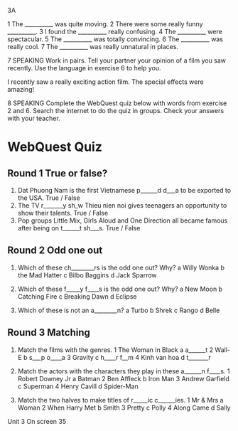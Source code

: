 3A

1 The __________ was quite moving.
2 There were some really funny __________.
3 I found the __________ really confusing.
4 The __________ were spectacular.
5 The __________ was totally convincing.
6 The __________ was really cool.
7 The __________ was really unnatural in places.

7 SPEAKING Work in pairs. Tell your partner your opinion of a film you saw recently. Use the language in exercise 6 to help you.

I recently saw a really exciting action film. The special effects were amazing!

8 SPEAKING Complete the WebQuest quiz below with words from exercise 2 and 6. Search the internet to do the quiz in groups. Check your answers with your teacher.

# WebQuest Quiz

## Round 1 True or false?

1. Dat Phuong Nam is the first Vietnamese p______d d___a to be exported to the USA. True / False
2. The TV r_______y sh_w Thieu nien noi gives teenagers an opportunity to show their talents. True / False
3. Pop groups Little Mix, Girls Aloud and One Direction all became famous after being on t______t sh___s. True / False

## Round 2 Odd one out

1. Which of these ch________rs is the odd one out? Why?
   a Willy Wonka   b the Mad Hatter
   c Bilbo Baggins   d Jack Sparrow

2. Which of these f_____y f____s is the odd one out? Why?
   a New Moon   b Catching Fire
   c Breaking Dawn   d Eclipse

3. Which of these is not an a________n?
   a Turbo   b Shrek   c Rango   d Belle

## Round 3 Matching

1. Match the films with the genres.
   1 The Woman in Black   a a______t
   2 Wall-E   b s___p o____a
   3 Gravity   c h____r f__m
   4 Kinh van hoa   d t_______r

2. Match the actors with the characters they play in these a______n f____s.
   1 Robert Downey Jr   a Batman
   2 Ben Affleck   b Iron Man
   3 Andrew Garfield   c Superman
   4 Henry Cavill   d Spider-Man

3. Match the two halves to make titles of r_____ic c______ies.
   1 Mr & Mrs   a Woman
   2 When Harry Met   b Smith
   3 Pretty   c Polly
   4 Along Came   d Sally

Unit 3 On screen 35